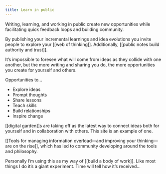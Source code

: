 ```yaml
---
title: Learn in public
---
```

Writing, learning, and working in public create new opportunities while facilitating quick feedback loops and building community.

By publishing your incremental learnings and idea evolutions you invite people to explore your [[web of thinking]]. Additionally, [[public notes build authority and trust]].

It’s impossible to foresee what will come from ideas as they collide with one another, but the more writing and sharing you do, the more opportunities you create for yourself and others.

Opportunities to…
* Explore ideas
* Prompt thoughts
* Share lessons
* Teach skills
* Build relationships
* Inspire change

[[digital garden]]s are taking off as the latest way to connect ideas both for yourself and in collaboration with others. This site is an example of one.

[[Tools for managing information overload—and improving your thinking—are on the rise]], which has led to community developing around the tools and philosophy.

Personally I’m using this as my way of [[build a body of work]]. Like most things I do it’s a giant experiment. Time will tell how it’s received…

